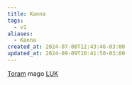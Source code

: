 ```yaml
---
title: Kanna
tags:
  - v1
aliases:
  - Kanna
created_at: 2024-07-08T12:43:46-03:00
updated_at: 2024-09-09T10:41:50-03:00
---
```


[Toram](../../../../atomos/2024/07/26/Toram.md)
mago [LUK](../../../../ideias/2024/07/09/Toram_LUK.md)